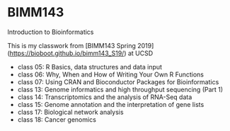 # BIMM143
Introduction to Bioinformatics


This is my classwork from [BIMM143 Spring 2019] (https://bioboot.github.io/bimm143_S19/) at UCSD

- class 05: R Basics, data structures and data input
- class 06: Why, When and How of Writing Your Own R Functions
- class 07: Using CRAN and Bioconductor Packages for Bioinformatics
- class 13: Genome informatics and high throughput sequencing (Part 1)
- class 14: Transcriptomics and the analysis of RNA-Seq data
- class 15: Genome annotation and the interpretation of gene lists
- class 17: Biological network analysis
- class 18: Cancer genomics
